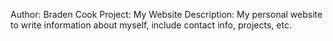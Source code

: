 Author: Braden Cook
Project: My Website
Description: My personal website to write information about myself, include contact info, projects, etc.
